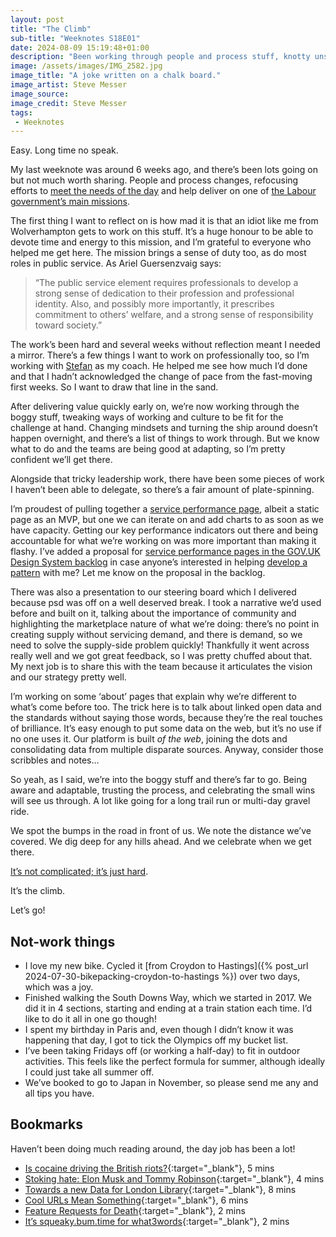 ```yaml
---
layout: post
title: "The Climb"
sub-title: "Weeknotes S18E01"
date: 2024-08-09 15:19:48+01:00
description: "Been working through people and process stuff, knotty unshareable things, so this is my first weeknote in ~6 weeks. To reflect on what I’ve achieved and what’s left to do." 
image: /assets/images/IMG_2582.jpg
image_title: "A joke written on a chalk board."
image_artist: Steve Messer
image_source:
image_credit: Steve Messer
tags:
 - Weeknotes
---
```


Easy. Long time no speak. 

My last weeknote was around 6 weeks ago, and there’s been lots going on but not much worth sharing. People and process changes, refocusing efforts to [meet the needs of the day](https://on.ft.com/3XLs8vo) and help deliver on one of [the Labour government’s main missions](https://labour.org.uk/change/kickstart-economic-growth/#get-britain-building-again).

The first thing I want to reflect on is how mad it is that an idiot like me from Wolverhampton gets to work on this stuff. It’s a huge honour to be able to devote time and energy to this mission, and I’m grateful to everyone who helped me get here. The mission brings a sense of duty too, as do most roles in public service. As Ariel Guersenzvaig says:

> “The public service element requires professionals to develop a strong sense of dedication to their profession and professional identity. Also, and possibly more importantly, it prescribes commitment to others’ welfare, and a strong sense of responsibility toward society.”

The work’s been hard and several weeks without reflection meant I needed a mirror. There’s a few things I want to work on professionally too, so I’m working with [Stefan](https://www.stefanpowell.co.uk/) as my coach. He helped me see how much I’d done and that I hadn’t acknowledged the change of pace from the fast-moving first weeks. So I want to draw that line in the sand.

After delivering value quickly early on, we’re now working through the boggy stuff, tweaking ways of working and culture to be fit for the challenge at hand. Changing mindsets and turning the ship around doesn’t happen overnight, and there’s a list of things to work through. But we know what to do and the teams are being good at adapting, so I’m pretty confident we’ll get there.

Alongside that tricky leadership work, there have been some pieces of work I haven’t been able to delegate, so there’s a fair amount of plate-spinning. 

I’m proudest of pulling together a [service performance page](https://www.planning.data.gov.uk/about/performance), albeit a static page as an MVP, but one we can iterate on and add charts to as soon as we have capacity. Getting our key performance indicators out there and being accountable for what we’re working on was more important than making it flashy. I’ve added a proposal for [service performance pages in the GOV.‌UK Design System backlog](https://github.com/alphagov/govuk-design-system-backlog/issues/299) in case anyone’s interested in helping [develop a pattern](https://design-system.service.gov.uk/community/develop-a-component-or-pattern/) with me? Let me know on the proposal in the backlog.

There was also a presentation to our steering board which I delivered because psd was off on a well deserved break. I took a narrative we’d used before and built on it, talking about the importance of community and highlighting the marketplace nature of what we’re doing: there’s no point in creating supply without servicing demand, and there is demand, so we need to solve the supply-side problem quickly! Thankfully it went across really well and we got great feedback, so I was pretty chuffed about that. My next job is to share this with the team because it articulates the vision and our strategy pretty well. 

I’m working on some ‘about’ pages that explain why we’re different to what’s come before too. The trick here is to talk about linked open data and the standards without saying those words, because they’re the real touches of brilliance. It’s easy enough to put some data on the web, but it’s no use if no one uses it. Our platform is built _of the web_, joining the dots and consolidating data from multiple disparate sources. Anyway, consider those scribbles and notes...

So yeah, as I said, we’re into the boggy stuff and there’s far to go. Being aware and adaptable, trusting the process, and celebrating the small wins will see us through. A lot like going for a long trail run or multi-day gravel ride. 

We spot the bumps in the road in front of us. We note the distance we’ve covered. We dig deep for any hills ahead. And we celebrate when we get there.

[It’s not complicated; it’s just hard](https://russelldavies.typepad.com/planning/2013/01/its-not-complicated-its-just-hard.html).

It’s the climb.

Let’s go!

## Not-work things

- I love my new bike. Cycled it [from Croydon to Hastings]({% post_url 2024-07-30-bikepacking-croydon-to-hastings %}) over two days, which was a joy.
- Finished walking the South Downs Way, which we started in 2017. We did it in 4 sections, starting and ending at a train station each time. I’d like to do it all in one go though!
- I spent my birthday in Paris and, even though I didn’t know it was happening that day, I got to tick the Olympics off my bucket list.
- I’ve been taking Fridays off (or working a half-day) to fit in outdoor activities. This feels like the perfect formula for summer, although ideally I could just take all summer off.
- We’ve booked to go to Japan in November, so please send me any and all tips you have. 

## Bookmarks

Haven’t been doing much reading around, the day job has been a lot! 

- [Is cocaine driving the British riots?](https://www.newstatesman.com/comment/2024/08/is-cocaine-driving-the-british-riots){:target="_blank"}, 5 mins
- [Stoking hate: Elon Musk and Tommy Robinson](https://www.tortoisemedia.com/2024/08/06/stoking-hate-elon-musk-and-tommy-robinson){:target="_blank"}, 4 mins
- [Towards a new Data for London Library](https://chiefdigitalofficer4london.medium.com/towards-a-new-data-for-london-library-d95a062f30d9){:target="_blank"}, 8 mins
- [Cool URLs Mean Something](https://thehistoryoftheweb.com/cool-urls-mean-something/){:target="_blank"}, 6 mins
- [Feature Requests for Death](https://mjtsai.com/blog/2024/07/03/feature-requests-for-death/){:target="_blank"}, 2 mins
- [It’s squeaky.bum.time for what3words](https://www.ft.com/content/966bf457-83f9-419b-aac5-a65ef0bf1689){:target="_blank"}, 2 mins
